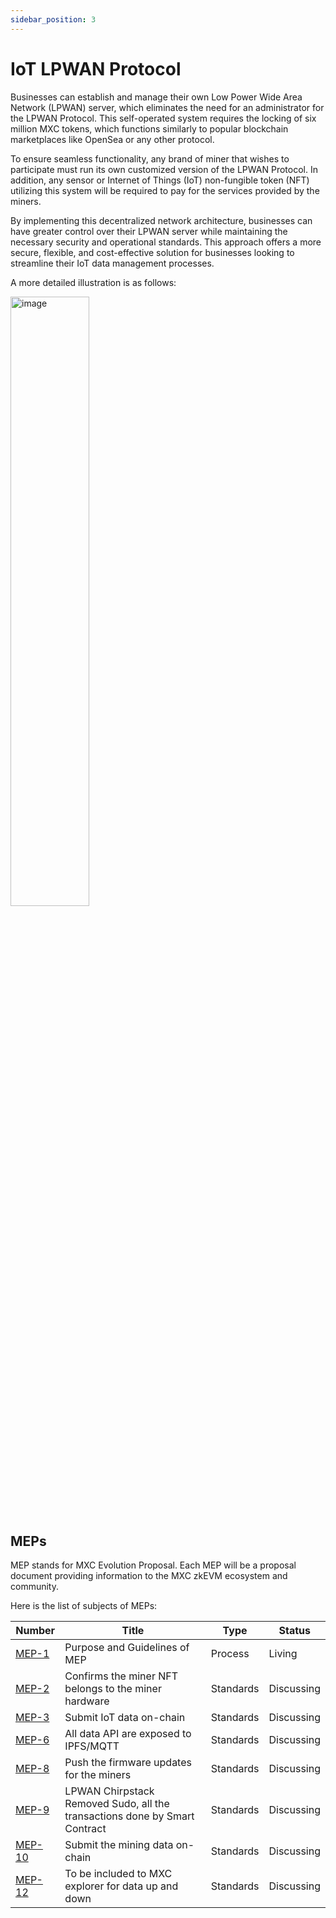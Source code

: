 ```yaml
---
sidebar_position: 3
---
```


# IoT LPWAN Protocol

Businesses can establish and manage their own Low Power Wide Area Network (LPWAN) server, which eliminates the need for an administrator for the LPWAN Protocol. This self-operated system requires the locking of six million MXC tokens, which functions similarly to popular blockchain marketplaces like OpenSea or any other protocol.

To ensure seamless functionality, any brand of miner that wishes to participate must run its own customized version of the LPWAN Protocol. In addition, any sensor or Internet of Things (IoT) non-fungible token (NFT) utilizing this system will be required to pay for the services provided by the miners.

By implementing this decentralized network architecture, businesses can have greater control over their LPWAN server while maintaining the necessary security and operational standards. This approach offers a more secure, flexible, and cost-effective solution for businesses looking to streamline their IoT data management processes.

A more detailed illustration is as follows:


<img src="/img/LPWAN.gif" alt="image" width="50%" height="auto">

## MEPs

MEP stands for MXC Evolution Proposal. Each MEP will be a proposal document providing information to the MXC zkEVM ecosystem and community.


Here is the list of subjects of MEPs:

| Number               | Title                                                      | Type      | Status  |
| -------------------- | ---------------------------------------------------------- | --------- | ------- |
| [MEP-1](https://)     | Purpose and Guidelines of MEP                              | Process   | Living  |
| [MEP-2](https://)    | Confirms the miner NFT belongs to the miner hardware       | Standards | Discussing |
| [MEP-3](https://)     | Submit IoT data on-chain                                   | Standards | Discussing |
| [MEP-6](https://)     | All data API are exposed to IPFS/MQTT                     | Standards | Discussing |
| [MEP-8](https://)     | Push the firmware updates for the miners                   | Standards | Discussing |
| [MEP-9](https://)     | LPWAN Chirpstack Removed Sudo, all the transactions done by Smart Contract | Standards | Discussing |
| [MEP-10](https://)   | Submit the mining data on-chain                           | Standards | Discussing |
| [MEP-12](https://)   | To be included to MXC explorer for data up and down       | Standards | Discussing |


